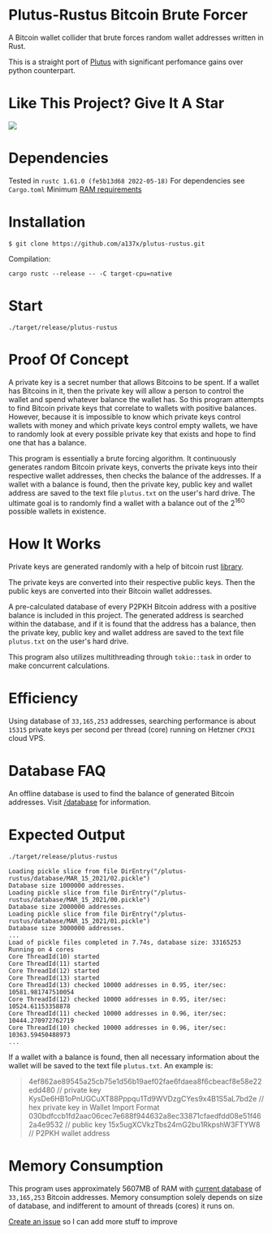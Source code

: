 # Plutus-Rustus Bitcoin Brute Forcer

A Bitcoin wallet collider that brute forces random wallet addresses written in Rust.

This is a straight port of [Plutus](https://github.com/Isaacdelly/Plutus) with significant perfomance gains over python counterpart.

# Like This Project? Give It A Star

[![](https://img.shields.io/github/stars/a137x/plutus-rustus.svg)](https://github.com/a137x/plutus-rustus)

# Dependencies
Tested in `rustc 1.61.0 (fe5b13d68 2022-05-18)`
For dependencies see `Cargo.toml`
Minimum <a href="#memory-consumption">RAM requirements</a>

# Installation

```
$ git clone https://github.com/a137x/plutus-rustus.git
```

Compilation:
```
cargo rustc --release -- -C target-cpu=native
```

# Start

```
./target/release/plutus-rustus
```

# Proof Of Concept

A private key is a secret number that allows Bitcoins to be spent. If a wallet has Bitcoins in it, then the private key will allow a person to control the wallet and spend whatever balance the wallet has. So this program attempts to find Bitcoin private keys that correlate to wallets with positive balances. However, because it is impossible to know which private keys control wallets with money and which private keys control empty wallets, we have to randomly look at every possible private key that exists and hope to find one that has a balance.

This program is essentially a brute forcing algorithm. It continuously generates random Bitcoin private keys, converts the private keys into their respective wallet addresses, then checks the balance of the addresses. If a wallet with a balance is found, then the private key, public key and wallet address are saved to the text file `plutus.txt` on the user's hard drive. The ultimate goal is to randomly find a wallet with a balance out of the 2<sup>160</sup> possible wallets in existence. 

# How It Works

Private keys are generated randomly with a help of bitcoin rust [library]( https://docs.rs/crate/bitcoin/latest).

The private keys are converted into their respective public keys. Then the public keys are converted into their Bitcoin wallet addresses.

A pre-calculated database of every P2PKH Bitcoin address with a positive balance is included in this project. The generated address is searched within the database, and if it is found that the address has a balance, then the private key, public key and wallet address are saved to the text file `plutus.txt` on the user's hard drive.

This program also utilizes multithreading through `tokio::task` in order to make concurrent calculations.

# Efficiency

Using database of `33,165,253` addresses, searching performance is about `15315` private keys per second per thread (core) running on Hetzner `CPX31` cloud VPS.
# Database FAQ

An offline database is used to find the balance of generated Bitcoin addresses. Visit <a href="/database/">/database</a> for information.

# Expected Output

```bash
./target/release/plutus-rustus 
```   
```          
Loading pickle slice from file DirEntry("/plutus-rustus/database/MAR_15_2021/02.pickle")
Database size 1000000 addresses.
Loading pickle slice from file DirEntry("/plutus-rustus/database/MAR_15_2021/00.pickle")
Database size 2000000 addresses.
Loading pickle slice from file DirEntry("/plutus-rustus/database/MAR_15_2021/01.pickle")
Database size 3000000 addresses.
...
Load of pickle files completed in 7.74s, database size: 33165253
Running on 4 cores
Core ThreadId(10) started
Core ThreadId(11) started
Core ThreadId(12) started
Core ThreadId(13) started
Core ThreadId(13) checked 10000 addresses in 0.95, iter/sec: 10581.981747510054
Core ThreadId(12) checked 10000 addresses in 0.95, iter/sec: 10524.61153358878
Core ThreadId(11) checked 10000 addresses in 0.96, iter/sec: 10444.270972762719
Core ThreadId(10) checked 10000 addresses in 0.96, iter/sec: 10363.59450488973
...
```

If a wallet with a balance is found, then all necessary information about the wallet will be saved to the text file `plutus.txt`. An example is:

>4ef862ae89545a25cb75e1d56b19aef02fae6fdaea8f6cbeacf8e58e22edd480 // private key
>KysDe6HB1oPnUGCuXT88Pppqu1Td9WVDzgCYes9x4B1S5aL7bd2e // hex private key in Wallet Import Format
>030bdfccb1fd2aac06cec7e688f944632a8ec33871cfaedfdd08e51f462a4e9532 // public key
>15x5ugXCVkzTbs24mG2bu1RkpshW3FTYW8 // P2PKH wallet address

# Memory Consumption
This program uses approximately 5607MB of RAM with <a href="/database/">current database</a> of `33,165,253` Bitcoin addresses. Memory consumption solely depends on size of database, and indifferent to amount of threads (cores) it runs on.


<a href="https://github.com/a137x/plutus-rustus/issues">Create an issue</a> so I can add more stuff to improve

